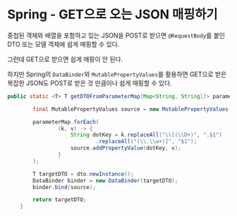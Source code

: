 # Spring - GET으로 오는 JSON 매핑하기

중첩된 객체와 배열을 포함하고 있는 JSON을 POST로 받으면 `@RequestBody`를 붙인 DTO 또는 모델 객체에 쉽게 매핑할 수 있다.

그런데 GET으로 받으면 쉽게 매핑이 안 된다.

하지만 Spring의 `DataBinder`와 `MutablePropertyValues`를 활용하면 GET으로 받은 복잡한 JSON도 POST로 받은 것 만큼이나 쉽게 매핑할 수 있다.

```java
public static <T> T getDTOFromParameterMap(Map<String, String[]> parameterMap, Class<T> dto) throws IllegalAccessException, InstantiationException {

        final MutablePropertyValues source = new MutablePropertyValues();

        parameterMap.forEach(
                (k, v) -> {
                    String dotKey = k.replaceAll("\\[(\\D+)", ".$1")
                            .replaceAll("(\\.\\w+)]", "$1");
                    source.addPropertyValue(dotKey, v);
                }
        );

        T targetDTO = dto.newInstance();
        DataBinder binder = new DataBinder(targetDTO);
        binder.bind(source);

        return targetDTO;
    }
```
